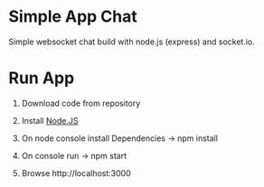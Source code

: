 Simple App Chat
===================

Simple websocket chat build with node.js (express) and socket.io.

# Run App

1) Download code from repository

2) Install [Node.JS](https://nodejs.org/en/) 

3) On node console install Dependencies -> npm install

4) On console run -> npm start

5) Browse http://localhost:3000
